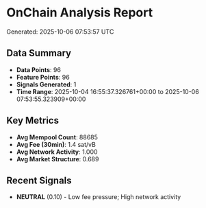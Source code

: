 # OnChain Analysis Report
Generated: 2025-10-06 07:53:57 UTC

## Data Summary
- **Data Points**: 96
- **Feature Points**: 96
- **Signals Generated**: 1
- **Time Range**: 2025-10-04 16:55:37.326761+00:00 to 2025-10-06 07:53:55.323909+00:00

## Key Metrics
- **Avg Mempool Count**: 88685
- **Avg Fee (30min)**: 1.4 sat/vB
- **Avg Network Activity**: 1.000
- **Avg Market Structure**: 0.689

## Recent Signals
- **NEUTRAL** (0.10) - Low fee pressure; High network activity
